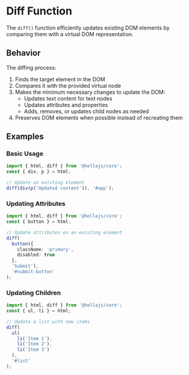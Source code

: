 # Diff Function

The `diff()` function efficiently updates existing DOM elements by comparing them with a virtual DOM representation.

## Behavior

The diffing process:
1. Finds the target element in the DOM
2. Compares it with the provided virtual node
3. Makes the minimum necessary changes to update the DOM:
   - Updates text content for text nodes
   - Updates attributes and properties
   - Adds, removes, or updates child nodes as needed
4. Preserves DOM elements when possible instead of recreating them

## Examples

### Basic Usage

```typescript
import { html, diff } from '@hellajs/core';
const { div, p } = html;

// Update an existing element
diff(div(p('Updated content')), '#app');
```

### Updating Attributes

```typescript
import { html, diff } from '@hellajs/core';
const { button } = html;

// Update attributes on an existing element
diff(
  button({ 
    className: 'primary', 
    disabled: true 
  }, 
  'Submit'),
  '#submit-button'
);
```

### Updating Children

```typescript
import { html, diff } from '@hellajs/core';
const { ul, li } = html;

// Update a list with new items
diff(
  ul(
    li('Item 1'),
    li('Item 2'),
    li('Item 3')
  ),
  '#list'
);
```
